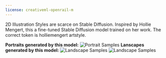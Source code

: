 ```yaml
---
license: creativeml-openrail-m
---
```

2D Illustration Styles are scarce on Stable Diffusion. Inspired by Hollie Mengert, this a fine-tuned Stable Diffusion model trained on her work. The correct token is holliemengert artstyle.

**Portraits generated by this model:**
![Portrait Samples](https://huggingface.co/ogkalu/hollie-mengert-artstyle/resolve/main/generated-portraits.png)
**Lanscapes generated by this model:**
![Landscape Samples](https://huggingface.co/ogkalu/hollie-mengert-artstyle/resolve/main/generated-landscapes1.png)
![Landscape Samples](https://huggingface.co/ogkalu/hollie-mengert-artstyle/resolve/main/generated-landscapes2.png)